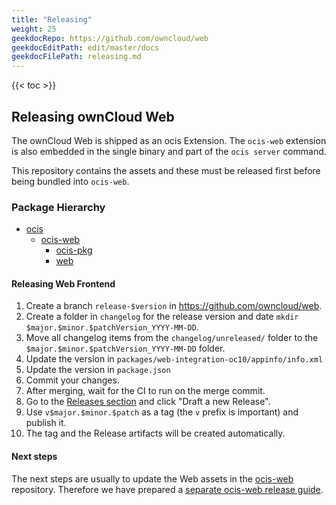 ```yaml
---
title: "Releasing"
weight: 25
geekdocRepo: https://github.com/owncloud/web
geekdocEditPath: edit/master/docs
geekdocFilePath: releasing.md
---
```


{{< toc >}}

## Releasing ownCloud Web

The ownCloud Web is shipped as an ocis Extension. The `ocis-web` extension is also embedded in the single binary and part of the `ocis server` command.

This repository contains the assets and these must be released first before being bundled into `ocis-web`.

### Package Hierarchy

- [ocis](https://github.com/owncloud/ocis)
    - [ocis-web](https://github.com/owncloud/web)
      - [ocis-pkg](https://github.com/owncloud/ocis-pkg)
      - [web](https://github.com/owncloud/web)

#### Releasing Web Frontend

1. Create a branch `release-$version` in <https://github.com/owncloud/web>.
2. Create a folder in `changelog` for the release version and date `mkdir $major.$minor.$patchVersion_YYYY-MM-DD`.
3. Move all changelog items from the `changelog/unreleased/` folder to the `$major.$minor.$patchVersion_YYYY-MM-DD` folder.
4. Update the version in `packages/web-integration-oc10/appinfo/info.xml`
5. Update the version in `package.json`
6. Commit your changes.
7. After merging, wait for the CI to run on the merge commit.
8. Go to the [Releases section](https://github.com/owncloud/web/releases) and click "Draft a new Release".
9. Use `v$major.$minor.$patch` as a tag (the `v` prefix is important) and publish it.
10. The tag and the Release artifacts will be created automatically.

#### Next steps

The next steps are usually to update the Web assets in the [ocis-web](https://github.com/owncloud/web) repository. Therefore  we have prepared a [separate ocis-web release guide](https://owncloud.dev/extensions/web/releasing/).
